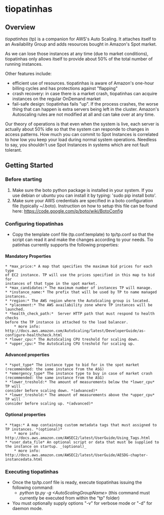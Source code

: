 # tiopatinhas #

## Overview ##

*tiopatinhas* (tp) is a companion for AWS's Auto Scaling. It attaches itself to an
Availability Group and adds resources bought in Amazon's Spot market.

As we can lose those instances at any time (due to market conditions),
tiopatinhas only allows itself to provide about 50% of the total number of
running instances.

Other features include:

* efficient use of resources. tiopatinhas is aware of Amazon's one-hour
billing cycles and has protections against "flapping"
* crash recovery: in case there is a market crash, tiopatinhas can acquire
instances on the regular OnDemand market
* fail-safe design: tiopatinhas fails "up". If the process crashes, the worse
thing that can happen is extra servers being left in the cluster. Amazon's
Autoscaling rules are not modified at all and can take over at any time.

Our theory of operations is that even when the system is live, each server is
actually about 50% idle so that the system can responde to changes in access
patterns. How much you can commit to Spot Instances is correlated to how low you
keep your load during normal system operations. Needless to say, you shouldn't
use Spot Instances in systems which are not fault tolerant.

## Getting Started ##

### Before starting ###

1. Make sure the boto python package is installed in your system. If you 
use debian or ubuntu you can install it by typing: 'sudo pip install boto'.
2. Make sure your AWS credentials are specified in a boto configuration file 
(typically ~/.boto). Instruction on how to setup this file can be found here: 
https://code.google.com/p/boto/wiki/BotoConfig

### Configuring tiopatinhas ###

* Copy the template conf file (tp.conf.template) to tp/tp.conf so that the 
script can read it and make the changes according to your needs. Tio patinhas 
currently supports the following properties:

#### Mandatory Properties

    * *max_price:* A map that specifies the maximum bid prices for each type 
    of EC2 instance. TP will use the prices specified in this map to bid for 
    instances of that type in the spot market.
    * *max_candidates:* The maximum number of instances TP will manage.
    * *instance_name:* The prefix that will be used by TP to name managed instances.
    * *region:* The AWS region where the AutoScaling group is located.
    * *placement:* The AWS availability zone where TP instances will be launched.
    * *health_check_path:*  Server HTTP path that must respond to health checks 
    before the TP instance is attached to the load balancer.
        * more info: http://docs.aws.amazon.com/AutoScaling/latest/DeveloperGuide/as-configure-healthcheck.html
    * *lower_cpu:* The AutoScaling CPU treshold for scaling down.
    * *upper_cpu:* The AutoScaling CPU treshold for scaling up.

#### Advanced properties

    * *spot_type* The instance type to bid for in the spot market (recommended: the same instance from the ASG)
    * *emergency_type* The instance type to buy in case of market crash (recommended: the same instance from the ASG)
    * *lower_treshold:* The amount of measurements below the *lower_cpu* TP will 
    consider before scaling down. *(advanced)*
    * *lower_treshold:* The amount of measurements above the *upper_cpu* TP will 
    consider before scaling up. *(advanced)*

#### Optional properties
    * *tags:* A map containing custom metadata tags that must assigned to TP instances. *(optional)*
        * more info: http://docs.aws.amazon.com/AWSEC2/latest/UserGuide/Using_Tags.html
    * *user_data_file* An optional script or data that must be supplied to the instance on startup. _(optional)_ 
        * more info: http://docs.aws.amazon.com/AWSEC2/latest/UserGuide/AESDG-chapter-instancedata.html

### Executing tiopatinhas ###

* Once the tp/tp.conf file is ready, execute tiopatinhas issuing the following command:
    * _python tp.py -g \<AutoScalingGroupName\>_ (this command must currently be executed from within the "tp" folder)
* You must optionally supply options "-v" for verbose mode or "-d" for daemon mode.
